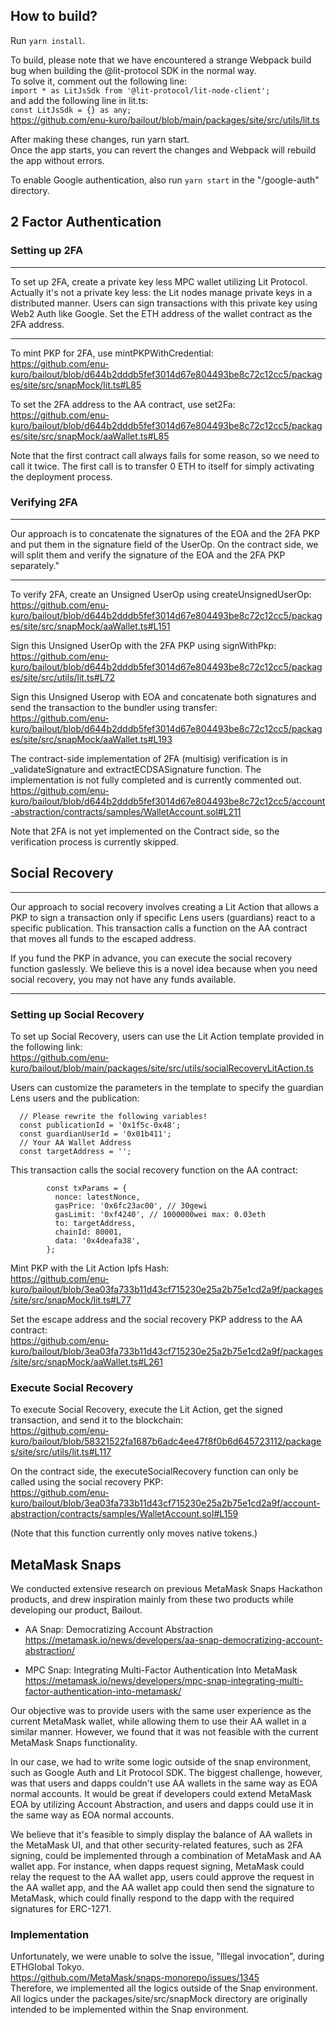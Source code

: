 
## How to build?

Run `yarn install`.

To build, please note that we have encountered a strange Webpack build bug when building the @lit-protocol SDK in the normal way.  
To solve it, comment out the following line:  
`import * as LitJsSdk from '@lit-protocol/lit-node-client';`  
and add the following line in lit.ts:  
`const LitJsSdk = {} as any;`  
https://github.com/enu-kuro/bailout/blob/main/packages/site/src/utils/lit.ts

After making these changes, run yarn start.  
 Once the app starts, you can revert the changes and Webpack will rebuild the app without errors.  

To enable Google authentication, also run `yarn start` in the "/google-auth" directory.  


## 2 Factor Authentication

### Setting up 2FA

***
To set up 2FA, create a private key less MPC wallet utilizing Lit Protocol.
Actually it's not a private key less: the Lit nodes manage private keys in a distributed manner. 
Users can sign transactions with this private key using Web2 Auth like Google. 
Set the ETH address of the wallet contract as the 2FA address.
***

To mint PKP for 2FA, use mintPKPWithCredential:  
https://github.com/enu-kuro/bailout/blob/d644b2dddb5fef3014d67e804493be8c72c12cc5/packages/site/src/snapMock/lit.ts#L85


To set the 2FA address to the AA contract, use set2Fa:  
https://github.com/enu-kuro/bailout/blob/d644b2dddb5fef3014d67e804493be8c72c12cc5/packages/site/src/snapMock/aaWallet.ts#L85


Note that the first contract call always fails for some reason, so we need to call it twice. The first call is to transfer 0 ETH to itself for simply activating the deployment process.


### Verifying 2FA
***
Our approach is to concatenate the signatures of the EOA and the 2FA PKP and put them in the signature field of the UserOp. On the contract side, we will split them and verify the signature of the EOA and the 2FA PKP separately."
***

To verify 2FA, create an Unsigned UserOp using createUnsignedUserOp:  
https://github.com/enu-kuro/bailout/blob/d644b2dddb5fef3014d67e804493be8c72c12cc5/packages/site/src/snapMock/aaWallet.ts#L151

Sign this Unsigned UserOp with the 2FA PKP using signWithPkp:  
https://github.com/enu-kuro/bailout/blob/d644b2dddb5fef3014d67e804493be8c72c12cc5/packages/site/src/utils/lit.ts#L72

Sign this Unsigned Userop with EOA and concatenate both signatures and send the transaction to the bundler using transfer:  
https://github.com/enu-kuro/bailout/blob/d644b2dddb5fef3014d67e804493be8c72c12cc5/packages/site/src/snapMock/aaWallet.ts#L193

The contract-side implementation of 2FA (multisig) verification is in _validateSignature and extractECDSASignature function. The implementation is not fully completed and is currently commented out.  
https://github.com/enu-kuro/bailout/blob/d644b2dddb5fef3014d67e804493be8c72c12cc5/account-abstraction/contracts/samples/WalletAccount.sol#L211

Note that 2FA is not yet implemented on the Contract side, so the verification process is currently skipped.

## Social Recovery
***
Our approach to social recovery involves creating a Lit Action that allows a PKP to sign a transaction only if specific Lens users (guardians) react to a specific publication. This transaction calls a function on the AA contract that moves all funds to the escaped address.

If you fund the PKP in advance, you can execute the social recovery function gaslessly. We believe this is a novel idea because when you need social recovery, you may not have any funds available.
***

### Setting up Social Recovery

To set up Social Recovery, users can use the Lit Action template provided in the following link:  
https://github.com/enu-kuro/bailout/blob/main/packages/site/src/utils/socialRecoveryLitAction.ts

Users can customize the parameters in the template to specify the guardian Lens users and the publication:  
```
  // Please rewrite the following variables!
  const publicationId = '0x1f5c-0x48';
  const guardianUserId = '0x01b411';
  // Your AA Wallet Address
  const targetAddress = '';
```

This transaction calls the social recovery function on the AA contract:  
```
        const txParams = {
          nonce: latestNonce,
          gasPrice: '0x6fc23ac00', // 30gewi
          gasLimit: '0xf4240', // 1000000wei max: 0.03eth
          to: targetAddress,
          chainId: 80001,
          data: '0x4deafa38',
        };
```

Mint PKP with the Lit Action Ipfs Hash:  
https://github.com/enu-kuro/bailout/blob/3ea03fa733b11d43cf715230e25a2b75e1cd2a9f/packages/site/src/snapMock/lit.ts#L77


Set the escape address and the social recovery PKP address to the AA contract:  
https://github.com/enu-kuro/bailout/blob/3ea03fa733b11d43cf715230e25a2b75e1cd2a9f/packages/site/src/snapMock/aaWallet.ts#L261


### Execute Social Recovery
To execute Social Recovery, execute the Lit Action, get the signed transaction, and send it to the blockchain:  
https://github.com/enu-kuro/bailout/blob/58321522fa1687b6adc4ee47f8f0b6d645723112/packages/site/src/utils/lit.ts#L117


On the contract side, the executeSocialRecovery function can only be called using the social recovery PKP:  
https://github.com/enu-kuro/bailout/blob/3ea03fa733b11d43cf715230e25a2b75e1cd2a9f/account-abstraction/contracts/samples/WalletAccount.sol#L159

(Note that this function currently only moves native tokens.)





## MetaMask Snaps

We conducted extensive research on previous MetaMask Snaps Hackathon products, and drew inspiration mainly from these two products while developing our product, Bailout. 

- AA Snap: Democratizing Account Abstraction  
https://metamask.io/news/developers/aa-snap-democratizing-account-abstraction/

- MPC Snap: Integrating Multi-Factor Authentication Into MetaMask  
https://metamask.io/news/developers/mpc-snap-integrating-multi-factor-authentication-into-metamask/


Our objective was to provide users with the same user experience as the current MetaMask wallet, while allowing them to use their AA wallet in a similar manner. However, we found that it was not feasible with the current MetaMask Snaps functionality.

In our case, we had to write some logic outside of the snap environment, such as Google Auth and Lit Protocol SDK. The biggest challenge, however, was that users and dapps couldn't use AA wallets in the same way as EOA normal accounts. It would be great if developers could extend MetaMask EOA by utilizing Account Abstraction, and users and dapps could use it in the same way as EOA normal accounts.

We believe that it's feasible to simply display the balance of AA wallets in the MetaMask UI, and that other security-related features, such as 2FA signing, could be implemented through a combination of MetaMask and AA wallet app. For instance, when dapps request signing, MetaMask could relay the request to the AA wallet app, users could approve the request in the AA wallet app, and the AA wallet app could then send the signature to MetaMask, which could finally respond to the dapp with the required signatures for ERC-1271.

### Implementation

Unfortunately, we were unable to solve the issue, "Illegal invocation", during ETHGlobal Tokyo.   
https://github.com/MetaMask/snaps-monorepo/issues/1345   
Therefore, we implemented all the logics outside of the Snap environment. All logics under the packages/site/src/snapMock directory are originally intended to be implemented within the Snap environment.